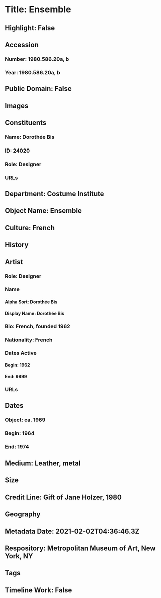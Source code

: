 # Title: Ensemble
## Highlight: False
## Accession
### Number: 1980.586.20a, b
### Year: 1980.586.20a, b
## Public Domain: False
## Images
## Constituents
### Name: Dorothée Bis
### ID: 24020
### Role: Designer
### URLs
## Department: Costume Institute
## Object Name: Ensemble
## Culture: French
## History
## Artist
### Role: Designer
### Name
#### Alpha Sort: Dorothée Bis
#### Display Name: Dorothée Bis
### Bio: French, founded 1962
### Nationality: French
### Dates Active
#### Begin: 1962
#### End: 9999
### URLs
## Dates
### Object: ca. 1969
### Begin: 1964
### End: 1974
## Medium: Leather, metal
## Size
## Credit Line: Gift of Jane Holzer, 1980
## Geography
## Metadata Date: 2021-02-02T04:36:46.3Z
## Respository: Metropolitan Museum of Art, New York, NY
## Tags
## Timeline Work: False